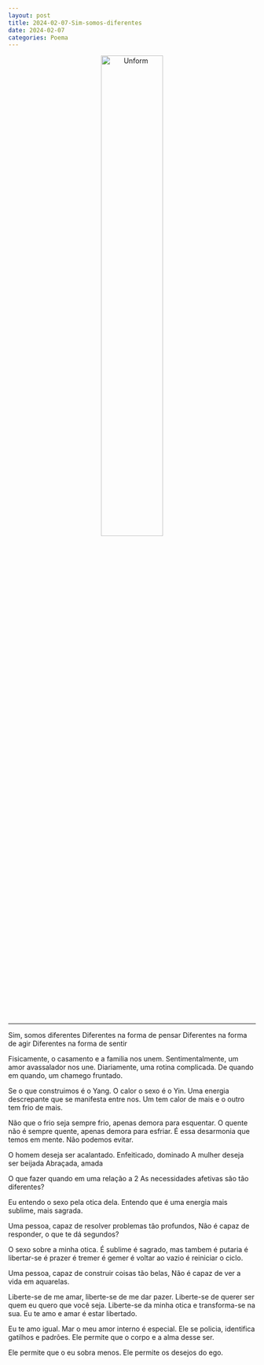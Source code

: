 ```yaml
---
layout: post
title: 2024-02-07-Sim-somos-diferentes
date: 2024-02-07
categories: Poema
---
```


<p align="center">
<img src="{{ site.baseurl }}/images/2024-02-07-Sim-somos-diferentes.jpeg" 
height="50%" width="50%" alt="Unform" />
</p>

---

Sim, somos diferentes
Diferentes na forma de pensar
Diferentes na forma de agir
Diferentes na forma de sentir

Fisicamente, o casamento e a familia nos unem.
Sentimentalmente, um amor avassalador nos une.
Diariamente, uma rotina complicada.
De quando em quando, um chamego fruntado.

Se o que construimos é o Yang.
O calor o sexo é o Yin.
Uma energia descrepante que se manifesta entre nos.
Um tem calor de mais e o outro tem frio de mais.

Não que o frio seja sempre frio, apenas demora para esquentar.
O quente não é sempre quente, apenas demora para esfriar.
É essa desarmonia que temos em mente.
Não podemos evitar.

O homem deseja ser acalantado.
Enfeiticado, dominado
A mulher deseja ser beijada
Abraçada, amada

O que fazer quando em uma relação a 2
As necessidades afetivas são tão diferentes?

Eu entendo o sexo pela otica dela.
Entendo que é uma energia mais sublime, mais sagrada.

Uma pessoa, capaz de resolver problemas tão profundos,
Não é capaz de responder, o que te dá segundos?

O sexo sobre a minha otica.
É sublime é sagrado, mas tambem é putaria é libertar-se é prazer é tremer é gemer é voltar ao vazio é reiniciar o ciclo.

Uma pessoa, capaz de construir coisas tão belas,
Não é capaz de ver a vida em aquarelas.

Liberte-se de me amar, liberte-se de me dar pazer.
Liberte-se de querer ser quem eu quero que você seja.
Liberte-se da minha otica e transforma-se na sua.
Eu te amo e amar é estar libertado.

Eu te amo igual.
Mar o meu amor interno é especial.
Ele se policia, identifica gatilhos e padrões.
Ele permite que o corpo e a alma desse ser.

Ele permite que o eu sobra menos.
Ele permite os desejos do ego.